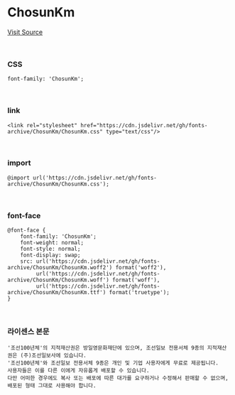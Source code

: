 # ChosunKm

[Visit Source](https://event.chosun.com/100/100font.html)

&nbsp;

### CSS

```
font-family: 'ChosunKm';
```

&nbsp;

### link

```
<link rel="stylesheet" href="https://cdn.jsdelivr.net/gh/fonts-archive/ChosunKm/ChosunKm.css" type="text/css"/>
```

&nbsp;

### import

```
@import url('https://cdn.jsdelivr.net/gh/fonts-archive/ChosunKm/ChosunKm.css');
```

&nbsp;

### font-face

```
@font-face {
    font-family: 'ChosunKm';
    font-weight: normal;
    font-style: normal;
    font-display: swap;
    src: url('https://cdn.jsdelivr.net/gh/fonts-archive/ChosunKm/ChosunKm.woff2') format('woff2'),
         url('https://cdn.jsdelivr.net/gh/fonts-archive/ChosunKm/ChosunKm.woff') format('woff'),
         url('https://cdn.jsdelivr.net/gh/fonts-archive/ChosunKm/ChosunKm.ttf') format('truetype');
}
```

&nbsp;

### 라이센스 본문

```
'조선100년체'의 지적재산권은 방일영문화재단에 있으며, 조선일보 전용서체 9종의 지적재산권은 (주)조선일보사에 있습니다. 
'조선100년체'와 조선일보 전용서체 9종은 개인 및 기업 사용자에게 무료로 제공됩니다. 
사용자들은 이를 다른 이에게 자유롭게 배포할 수 있습니다. 
다만 어떠한 경우에도 복사 또는 배포에 따른 대가를 요구하거나 수정해서 판매할 수 없으며, 배포된 형태 그대로 사용해야 합니다.
```
